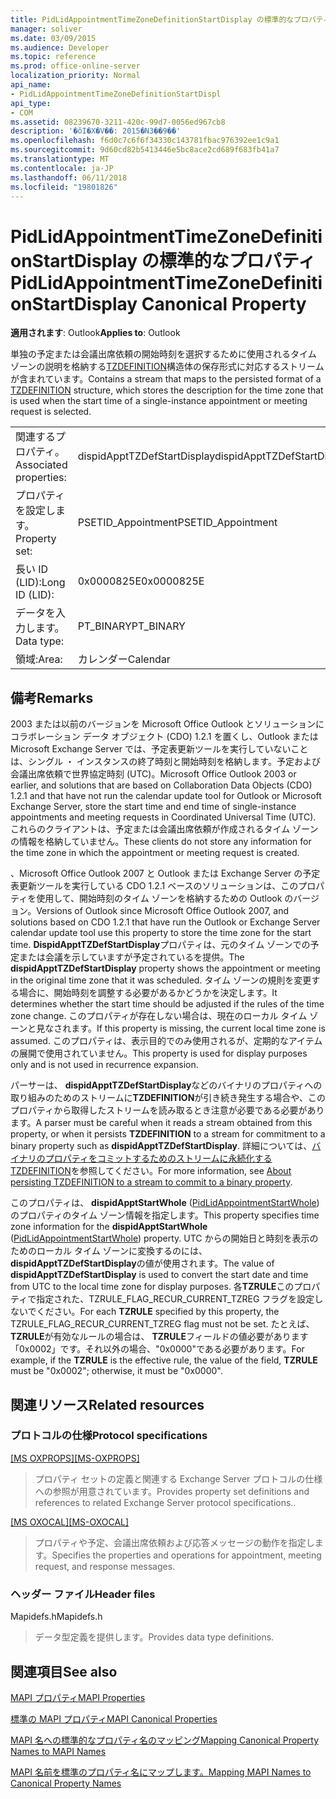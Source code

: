 ```yaml
---
title: PidLidAppointmentTimeZoneDefinitionStartDisplay の標準的なプロパティ
manager: soliver
ms.date: 03/09/2015
ms.audience: Developer
ms.topic: reference
ms.prod: office-online-server
localization_priority: Normal
api_name:
- PidLidAppointmentTimeZoneDefinitionStartDispl
api_type:
- COM
ms.assetid: 08239670-3211-420c-99d7-0056ed967cb8
description: '�ŏI�X�V��: 2015�N3��9��'
ms.openlocfilehash: f6d0c7c6f6f34330c143781fbac976392ee1c9a1
ms.sourcegitcommit: 9d60cd82b5413446e5bc8ace2cd689f683fb41a7
ms.translationtype: MT
ms.contentlocale: ja-JP
ms.lasthandoff: 06/11/2018
ms.locfileid: "19801826"
---
```

# <a name="pidlidappointmenttimezonedefinitionstartdisplay-canonical-property"></a><span data-ttu-id="c99d7-103">PidLidAppointmentTimeZoneDefinitionStartDisplay の標準的なプロパティ</span><span class="sxs-lookup"><span data-stu-id="c99d7-103">PidLidAppointmentTimeZoneDefinitionStartDisplay Canonical Property</span></span>

  
  
<span data-ttu-id="c99d7-104">**適用されます**: Outlook</span><span class="sxs-lookup"><span data-stu-id="c99d7-104">**Applies to**: Outlook</span></span> 
  
<span data-ttu-id="c99d7-105">単独の予定または会議出席依頼の開始時刻を選択するために使用されるタイム ゾーンの説明を格納する[TZDEFINITION](http://msdn.microsoft.com/library/0ae21571-2299-6407-807c-428668bb6798%28Office.15%29.aspx)構造体の保存形式に対応するストリームが含まれています。</span><span class="sxs-lookup"><span data-stu-id="c99d7-105">Contains a stream that maps to the persisted format of a [TZDEFINITION](http://msdn.microsoft.com/library/0ae21571-2299-6407-807c-428668bb6798%28Office.15%29.aspx) structure, which stores the description for the time zone that is used when the start time of a single-instance appointment or meeting request is selected.</span></span> 
  
|||
|:-----|:-----|
|<span data-ttu-id="c99d7-106">関連するプロパティ。</span><span class="sxs-lookup"><span data-stu-id="c99d7-106">Associated properties:</span></span>  <br/> |<span data-ttu-id="c99d7-107">dispidApptTZDefStartDisplay</span><span class="sxs-lookup"><span data-stu-id="c99d7-107">dispidApptTZDefStartDisplay</span></span>  <br/> |
|<span data-ttu-id="c99d7-108">プロパティを設定します。</span><span class="sxs-lookup"><span data-stu-id="c99d7-108">Property set:</span></span>  <br/> |<span data-ttu-id="c99d7-109">PSETID_Appointment</span><span class="sxs-lookup"><span data-stu-id="c99d7-109">PSETID_Appointment</span></span>  <br/> |
|<span data-ttu-id="c99d7-110">長い ID (LID):</span><span class="sxs-lookup"><span data-stu-id="c99d7-110">Long ID (LID):</span></span>  <br/> |<span data-ttu-id="c99d7-111">0x0000825E</span><span class="sxs-lookup"><span data-stu-id="c99d7-111">0x0000825E</span></span>  <br/> |
|<span data-ttu-id="c99d7-112">データを入力します。</span><span class="sxs-lookup"><span data-stu-id="c99d7-112">Data type:</span></span>  <br/> |<span data-ttu-id="c99d7-113">PT_BINARY</span><span class="sxs-lookup"><span data-stu-id="c99d7-113">PT_BINARY</span></span>  <br/> |
|<span data-ttu-id="c99d7-114">領域:</span><span class="sxs-lookup"><span data-stu-id="c99d7-114">Area:</span></span>  <br/> |<span data-ttu-id="c99d7-115">カレンダー</span><span class="sxs-lookup"><span data-stu-id="c99d7-115">Calendar</span></span>  <br/> |
   
## <a name="remarks"></a><span data-ttu-id="c99d7-116">備考</span><span class="sxs-lookup"><span data-stu-id="c99d7-116">Remarks</span></span>

<span data-ttu-id="c99d7-117">2003 または以前のバージョンを Microsoft Office Outlook とソリューションにコラボレーション データ オブジェクト (CDO) 1.2.1 を置くし、Outlook または Microsoft Exchange Server では、予定表更新ツールを実行していないことは、シングル ・ インスタンスの終了時刻と開始時刻を格納します。予定および会議出席依頼で世界協定時刻 (UTC)。</span><span class="sxs-lookup"><span data-stu-id="c99d7-117">Microsoft Office Outlook 2003 or earlier, and solutions that are based on Collaboration Data Objects (CDO) 1.2.1 and that have not run the calendar update tool for Outlook or Microsoft Exchange Server, store the start time and end time of single-instance appointments and meeting requests in Coordinated Universal Time (UTC).</span></span> <span data-ttu-id="c99d7-118">これらのクライアントは、予定または会議出席依頼が作成されるタイム ゾーンの情報を格納していません。</span><span class="sxs-lookup"><span data-stu-id="c99d7-118">These clients do not store any information for the time zone in which the appointment or meeting request is created.</span></span>
  
<span data-ttu-id="c99d7-119">、Microsoft Office Outlook 2007 と Outlook または Exchange Server の予定表更新ツールを実行している CDO 1.2.1 ベースのソリューションは、このプロパティを使用して、開始時刻のタイム ゾーンを格納するための Outlook のバージョン。</span><span class="sxs-lookup"><span data-stu-id="c99d7-119">Versions of Outlook since Microsoft Office Outlook 2007, and solutions based on CDO 1.2.1 that have run the Outlook or Exchange Server calendar update tool use this property to store the time zone for the start time.</span></span> <span data-ttu-id="c99d7-120">**DispidApptTZDefStartDisplay**プロパティは、元のタイム ゾーンでの予定または会議を示していますが予定されているを提供。</span><span class="sxs-lookup"><span data-stu-id="c99d7-120">The **dispidApptTZDefStartDisplay** property shows the appointment or meeting in the original time zone that it was scheduled.</span></span> <span data-ttu-id="c99d7-121">タイム ゾーンの規則を変更する場合に、開始時刻を調整する必要があるかどうかを決定します。</span><span class="sxs-lookup"><span data-stu-id="c99d7-121">It determines whether the start time should be adjusted if the rules of the time zone change.</span></span> <span data-ttu-id="c99d7-122">このプロパティが存在しない場合は、現在のローカル タイム ゾーンと見なされます。</span><span class="sxs-lookup"><span data-stu-id="c99d7-122">If this property is missing, the current local time zone is assumed.</span></span> <span data-ttu-id="c99d7-123">このプロパティは、表示目的でのみ使用されるが、定期的なアイテムの展開で使用されていません。</span><span class="sxs-lookup"><span data-stu-id="c99d7-123">This property is used for display purposes only and is not used in recurrence expansion.</span></span> 
  
<span data-ttu-id="c99d7-124">パーサーは、 **dispidApptTZDefStartDisplay**などのバイナリのプロパティへの取り組みのためのストリームに**TZDEFINITION**が引き続き発生する場合や、このプロパティから取得したストリームを読み取るとき注意が必要である必要があります。</span><span class="sxs-lookup"><span data-stu-id="c99d7-124">A parser must be careful when it reads a stream obtained from this property, or when it persists **TZDEFINITION** to a stream for commitment to a binary property such as **dispidApptTZDefStartDisplay**.</span></span> <span data-ttu-id="c99d7-125">詳細については、[バイナリのプロパティをコミットするためのストリームに永続化する TZDEFINITION](http://msdn.microsoft.com/library/0dec535d-d48f-39a5-97d5-0bd109134b3b%28Office.15%29.aspx)を参照してください。</span><span class="sxs-lookup"><span data-stu-id="c99d7-125">For more information, see [About persisting TZDEFINITION to a stream to commit to a binary property](http://msdn.microsoft.com/library/0dec535d-d48f-39a5-97d5-0bd109134b3b%28Office.15%29.aspx).</span></span>
  
<span data-ttu-id="c99d7-126">このプロパティは、 **dispidApptStartWhole** ([PidLidAppointmentStartWhole](pidlidappointmentstartwhole-canonical-property.md)) のプロパティのタイム ゾーン情報を指定します。</span><span class="sxs-lookup"><span data-stu-id="c99d7-126">This property specifies time zone information for the **dispidApptStartWhole** ([PidLidAppointmentStartWhole](pidlidappointmentstartwhole-canonical-property.md)) property.</span></span> <span data-ttu-id="c99d7-127">UTC からの開始日と時刻を表示のためのローカル タイム ゾーンに変換するのには、 **dispidApptTZDefStartDisplay**の値が使用されます。</span><span class="sxs-lookup"><span data-stu-id="c99d7-127">The value of **dispidApptTZDefStartDisplay** is used to convert the start date and time from UTC to the local time zone for display purposes.</span></span> <span data-ttu-id="c99d7-128">各**TZRULE**このプロパティで指定された、TZRULE_FLAG_RECUR_CURRENT_TZREG フラグを設定しないでください。</span><span class="sxs-lookup"><span data-stu-id="c99d7-128">For each **TZRULE** specified by this property, the TZRULE_FLAG_RECUR_CURRENT_TZREG flag must not be set.</span></span> <span data-ttu-id="c99d7-129">たとえば、 **TZRULE**が有効なルールの場合は、 **TZRULE**フィールドの値必要があります「0x0002」です。それ以外の場合、"0x0000"である必要があります。</span><span class="sxs-lookup"><span data-stu-id="c99d7-129">For example, if the **TZRULE** is the effective rule, the value of the field, **TZRULE** must be "0x0002"; otherwise, it must be "0x0000".</span></span> 
  
## <a name="related-resources"></a><span data-ttu-id="c99d7-130">関連リソース</span><span class="sxs-lookup"><span data-stu-id="c99d7-130">Related resources</span></span>

### <a name="protocol-specifications"></a><span data-ttu-id="c99d7-131">プロトコルの仕様</span><span class="sxs-lookup"><span data-stu-id="c99d7-131">Protocol specifications</span></span>

<span data-ttu-id="c99d7-132">[[MS OXPROPS]](http://msdn.microsoft.com/library/f6ab1613-aefe-447d-a49c-18217230b148%28Office.15%29.aspx)</span><span class="sxs-lookup"><span data-stu-id="c99d7-132">[[MS-OXPROPS]](http://msdn.microsoft.com/library/f6ab1613-aefe-447d-a49c-18217230b148%28Office.15%29.aspx)</span></span>
  
> <span data-ttu-id="c99d7-133">プロパティ セットの定義と関連する Exchange Server プロトコルの仕様への参照が用意されています。</span><span class="sxs-lookup"><span data-stu-id="c99d7-133">Provides property set definitions and references to related Exchange Server protocol specifications..</span></span>
    
<span data-ttu-id="c99d7-134">[[MS OXOCAL]](http://msdn.microsoft.com/library/09861fde-c8e4-4028-9346-e7c214cfdba1%28Office.15%29.aspx)</span><span class="sxs-lookup"><span data-stu-id="c99d7-134">[[MS-OXOCAL]](http://msdn.microsoft.com/library/09861fde-c8e4-4028-9346-e7c214cfdba1%28Office.15%29.aspx)</span></span>
  
> <span data-ttu-id="c99d7-135">プロパティや予定、会議出席依頼および応答メッセージの動作を指定します。</span><span class="sxs-lookup"><span data-stu-id="c99d7-135">Specifies the properties and operations for appointment, meeting request, and response messages.</span></span>
    
### <a name="header-files"></a><span data-ttu-id="c99d7-136">ヘッダー ファイル</span><span class="sxs-lookup"><span data-stu-id="c99d7-136">Header files</span></span>

<span data-ttu-id="c99d7-137">Mapidefs.h</span><span class="sxs-lookup"><span data-stu-id="c99d7-137">Mapidefs.h</span></span>
  
> <span data-ttu-id="c99d7-138">データ型定義を提供します。</span><span class="sxs-lookup"><span data-stu-id="c99d7-138">Provides data type definitions.</span></span>
    
## <a name="see-also"></a><span data-ttu-id="c99d7-139">関連項目</span><span class="sxs-lookup"><span data-stu-id="c99d7-139">See also</span></span>



[<span data-ttu-id="c99d7-140">MAPI プロパティ</span><span class="sxs-lookup"><span data-stu-id="c99d7-140">MAPI Properties</span></span>](mapi-properties.md)
  
[<span data-ttu-id="c99d7-141">標準の MAPI プロパティ</span><span class="sxs-lookup"><span data-stu-id="c99d7-141">MAPI Canonical Properties</span></span>](mapi-canonical-properties.md)
  
[<span data-ttu-id="c99d7-142">MAPI 名への標準的なプロパティ名のマッピング</span><span class="sxs-lookup"><span data-stu-id="c99d7-142">Mapping Canonical Property Names to MAPI Names</span></span>](mapping-canonical-property-names-to-mapi-names.md)
  
[<span data-ttu-id="c99d7-143">MAPI 名前を標準のプロパティ名にマップします。</span><span class="sxs-lookup"><span data-stu-id="c99d7-143">Mapping MAPI Names to Canonical Property Names</span></span>](mapping-mapi-names-to-canonical-property-names.md)

